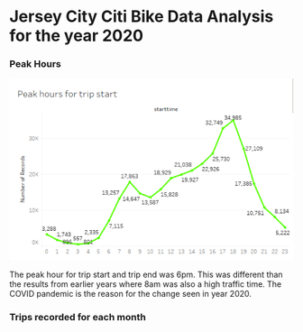 # Jersey City Citi Bike Data Analysis for the year 2020

### Peak Hours
![peakHours](Images/peakHours.PNG)

The peak hour for trip start and trip end was 6pm. This was different than the results from earlier years where 8am was also a high traffic time. The COVID pandemic is the reason for the change seen in year 2020.

### Trips recorded for each month
